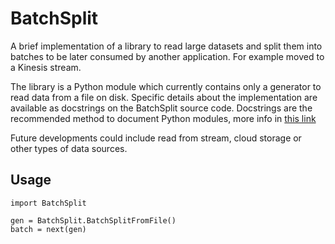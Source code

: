 # BatchSplit

A brief implementation of a library to read large datasets and split them into batches to be later consumed by another application. 
For example moved to a Kinesis stream.

The library is a Python module which currently contains only a generator to read data from a file on disk. Specific details about the implementation are available as docstrings on the BatchSplit source code. Docstrings are the recommended method to document Python modules, more info in [this link](https://www.python.org/dev/peps/pep-0257/)

Future developments could include read from stream, cloud storage or other types of data sources.

## Usage
```
import BatchSplit

gen = BatchSplit.BatchSplitFromFile()
batch = next(gen)
```
